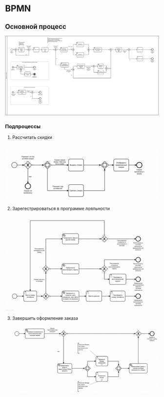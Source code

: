 # BPMN 

## Основной процесс
![alt text](img/bpmn.png)

### Подпроцессы

1. Рассчитать скидки

![alt text](img/discount.png)

2. Зарегестрироваться в программе лояльности

![alt text](img/loyalty.png)

3. Завершить оформление заказа
![alt text](img/end.png)